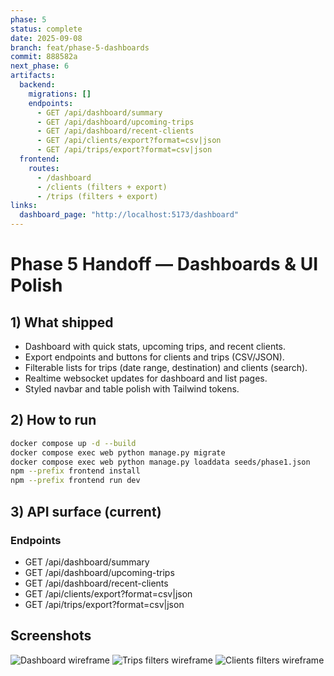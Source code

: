 ```yaml
---
phase: 5
status: complete
date: 2025-09-08
branch: feat/phase-5-dashboards
commit: 888582a
next_phase: 6
artifacts:
  backend:
    migrations: []
    endpoints:
      - GET /api/dashboard/summary
      - GET /api/dashboard/upcoming-trips
      - GET /api/dashboard/recent-clients
      - GET /api/clients/export?format=csv|json
      - GET /api/trips/export?format=csv|json
  frontend:
    routes:
      - /dashboard
      - /clients (filters + export)
      - /trips (filters + export)
links:
  dashboard_page: "http://localhost:5173/dashboard"
---
```

# Phase 5 Handoff — Dashboards & UI Polish

## 1) What shipped
- Dashboard with quick stats, upcoming trips, and recent clients.
- Export endpoints and buttons for clients and trips (CSV/JSON).
- Filterable lists for trips (date range, destination) and clients (search).
- Realtime websocket updates for dashboard and list pages.
- Styled navbar and table polish with Tailwind tokens.

## 2) How to run
```bash
docker compose up -d --build
docker compose exec web python manage.py migrate
docker compose exec web python manage.py loaddata seeds/phase1.json
npm --prefix frontend install
npm --prefix frontend run dev
```

## 3) API surface (current)
### Endpoints
- GET /api/dashboard/summary
- GET /api/dashboard/upcoming-trips
- GET /api/dashboard/recent-clients
- GET /api/clients/export?format=csv|json
- GET /api/trips/export?format=csv|json

## Screenshots
![Dashboard wireframe](../screenshots/dashboard.png)
![Trips filters wireframe](../screenshots/trips-filters.png)
![Clients filters wireframe](../screenshots/clients-filters.png)
